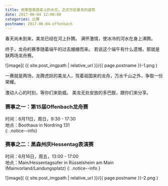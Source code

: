 ```yaml
---
title: 用莱茵美茵桨上的水花，正式开启夏天的姿势
date: 2017-06-04 12:00:00
categories: 比赛
postname: 2017-06-04-offenbach
---
```


春天尚未到来，美龙已经在河上扑腾。
满怀激情，使冰冷的河水在身上沸腾。

终于，龙舟的赛季随着端午的过去姗姗而来。
若说这个端午有什么遗憾，那就是缺两场龙舟赛。

![image]( {{ site.post_imgpath | relative_url }}/{{ page.postname }}-1.png )

一赛就是两场，龙腾虎跃的美龙人，驾着祖国来的龙舟，万水千山之外，争取一份荣耀。

激动人心的时刻，等你们来助威。
美龙无处安放的多巴胺，跟你们来分享。


### 赛事之一：第15届Offenbach龙舟赛

 时间：6月11日，周日，9:30 - 17:30 <br>
 地点：Boothaus in Nordring 131   
{: .notice--info}



### 赛事之二：黑森州庆Hessentag表演赛

 时间：6月16日，周五，13:00 - 17:00 <br>
 地点：Main/Hessentagsufer in Rüsselsheim am Main (Mainvorland/Landungsplatz) 
{: .notice--info }

![image]( {{ site.post_imgpath | relative_url }}/{{ page.postname }}-2.png )
